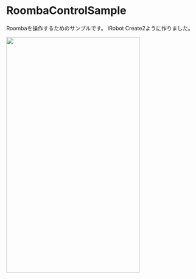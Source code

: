 # RoombaControlSample

Roombaを操作するためのサンプルです。
iRobot Create2ように作りました。

<img src="http://i.imgur.com/QBeMeAl.jpg" width="350" height="620">

